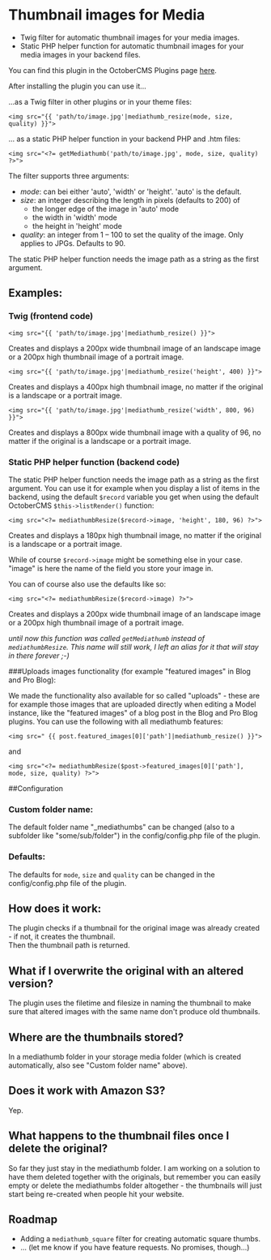 # Thumbnail images for Media

+ Twig filter for automatic thumbnail images for your media images.
+ Static PHP helper function for automatic thumbnail images for your media images in your backend files.

You can find this plugin in the OctoberCMS Plugins page [here](http://octobercms.com/plugin/manogi-mediathumb).

After installing the plugin you can use it...

...as a Twig filter in other plugins or in your theme files:

    <img src="{{ 'path/to/image.jpg'|mediathumb_resize(mode, size, quality) }}">

... as a static PHP helper function in your backend PHP and .htm files:

    <img src="<?= getMediathumb('path/to/image.jpg', mode, size, quality) ?>">

The filter supports three arguments:

+ _mode_: can bei either 'auto', 'width' or 'height'. 'auto' is the default.
+ _size_: an integer describing the length in pixels (defaults to 200) of
    - the longer edge of the image in 'auto' mode
    - the width in 'width' mode
    - the height in 'height' mode
+ _quality_: an integer from 1 – 100 to set the quality of the image. Only applies to JPGs. Defaults to 90.

The static PHP helper function needs the image path as a string as the first argument. 

## Examples:

### Twig (frontend code)

    <img src="{{ 'path/to/image.jpg'|mediathumb_resize() }}">

Creates and displays a 200px wide thumbnail image of an landscape image or a 200px high thumbnail image of a portrait image. 


    <img src="{{ 'path/to/image.jpg'|mediathumb_resize('height', 400) }}">

Creates and displays a 400px high thumbnail image, no matter if the original is a landscape or a portrait image. 


    <img src="{{ 'path/to/image.jpg'|mediathumb_resize('width', 800, 96) }}">

Creates and displays a 800px wide thumbnail image with a quality of 96, no matter if the original is a landscape or a portrait image. 


### Static PHP helper function (backend code)

The static PHP helper function needs the image path as a string as the first argument. You can use it for example when you display a list of items in the backend, using the default `$record` variable you get when using the default OctoberCMS `$this->listRender()` function:

    <img src="<?= mediathumbResize($record->image, 'height', 180, 96) ?>">

Creates and displays a 180px high thumbnail image, no matter if the original is a landscape or a portrait image.

While of course `$record->image` might be something else in your case. "image" is here the name of the field you store your image in.

You can of course also use the defaults like so:

    <img src="<?= mediathumbResize($record->image) ?>">

Creates and displays a 200px wide thumbnail image of an landscape image or a 200px high thumbnail image of a portrait image. 

_until now this function was called `getMediathumb` instead of `mediathumbResize`. This name will still work, I left an alias for it that will stay in there forever ;-)_


###Uploads images functionality (for example "featured images" in Blog and Pro Blog):

We made the functionality also available for so called "uploads" - these are for example those images that are uploaded directly when editing a Model instance, like the "featured images" of a blog post in the Blog and Pro Blog plugins. You can use the following with all mediathumb features:

    <img src=" {{ post.featured_images[0]['path']|mediathumb_resize() }}">

and

    <img src="<?= mediathumbResize($post->featured_images[0]['path'], mode, size, quality) ?>">




##Configuration

### Custom folder name:

The default folder name "_mediathumbs" can be changed (also to a subfolder like "some/sub/folder") in the config/config.php file of the plugin.


### Defaults:

The defaults for `mode`, `size` and `quality` can be changed in the config/config.php file of the plugin.


## How does it work:

The plugin checks if a thumbnail for the original image was already created - if not, it creates the thumbnail.  
Then the thumbnail path is returned.

## What if I overwrite the original with an altered version?

The plugin uses the filetime and filesize in naming the thumbnail to make sure that altered images with the same name don't produce old thumbnails.

## Where are the thumbnails stored?

In a mediathumb folder in your storage media folder (which is created automatically, also see "Custom folder name" above).

## Does it work with Amazon S3?

Yep.

## What happens to the thumbnail files once I delete the original?

So far they just stay in the mediathumb folder. I am working on a solution to have them deleted together with the originals, but remember you can easily empty or delete the mediathumbs folder altogether - the thumbnails will just start being re-created when people hit your website.

## Roadmap

+ Adding a `mediathumb_square` filter for creating automatic square thumbs.
+ ... (let me know if you have feature requests. No promises, though...)
